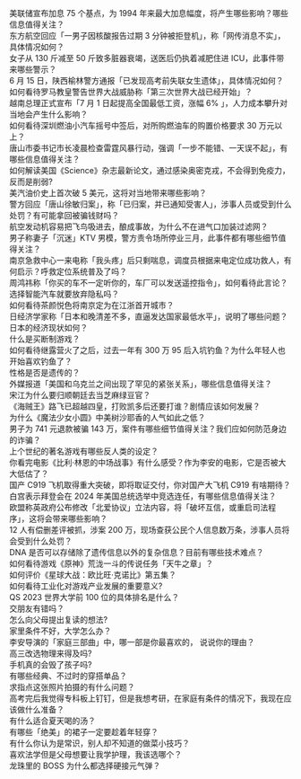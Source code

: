 美联储宣布加息 75 个基点，为 1994 年来最大加息幅度，将产生哪些影响？哪些信息值得关注？  
东方航空回应「一男子因核酸报告过期 3 分钟被拒登机」，称「网传消息不实」，具体情况如何？  
女子从 130 斤减至 50 斤致多脏器衰竭，送医后仍执着减肥住进 ICU，此事件带来哪些警示？  
6 月 15 日，陕西榆林警方通报「已发现高考前失联女生遗体」，具体情况如何？  
如何看待罗马教皇警告世界大战威胁称「第三次世界大战已经开始」？  
越南总理正式宣布「7 月 1 日起提高全国最低工资，涨幅 6% 」，人力成本攀升对当地会产生什么影响？  
如何看待深圳燃油小汽车摇号中签后，对所购燃油车的购置价格要求 30 万元以上？  
唐山市委书记市长凌晨检查雷霆风暴行动，强调「一步不能错、一天误不起」，有哪些信息值得关注？  
如何解读美国《Science》杂志最新论文，通过感染奥密克戎，不会得到免疫力，反而是削弱?  
美汽油价史上首次破 5 美元，这将对当地带来哪些影响？  
警方回应「唐山徐敏归案」，称「已归案，并已通知受害人」，涉事人员或受到什么处罚？有可能拿回被骗钱财吗？  
航空发动机容易把飞鸟吸进去，酿成事故，为什么不在进气口加装过滤网？  
男子称妻子「沉迷」KTV 男模，警方责令场所停业三月，此事件都有哪些细节值得关注？  
南京急救中心一来电称「我头疼」后只剩喘息，调度员根据来电定位成功救人，有何启示？呼救定位系统普及了吗？  
周鸿祎称「你买的车不一定听你的，车厂可以发送遥控指令」，如何看待此言论？选择智能汽车就要放弃隐私吗？  
如何看待茶颜悦色将南京定为在江浙首开城市？  
日经济学家称「日本和晚清差不多，直逼发达国家最低水平」，说明了哪些问题？日本的经济现状如何？  
什么是买断制游戏？  
如何看待继露营火了之后，过去一年有 300 万 95 后入坑钓鱼？为什么年轻人也开始喜欢钓鱼了？  
性格是否是遗传的？  
外媒报道「美国和乌克兰之间出现了罕见的紧张关系」，哪些信息值得关注？  
宋江为什么要归顺朝廷去当芝麻绿豆官？  
《海贼王》路飞已超越四皇，打败凯多后还要打谁？剧情应该如何发展？  
为什么《魔法少女小圆》中美树沙耶香的人气如此之低？  
男子为 741 元退款被骗 143 万，案件有哪些细节值得关注？我们应如何防范身边的诈骗？  
上个世纪的著名游戏有哪些反人类的设定？  
你看完电影《比利·林恩的中场战事》有什么感受？作为李安的电影，它是否被大大低估了？  
国产 C919 飞机取得重大突破，即将取证交付，你对国产大飞机 C919 有啥期待？  
白宫表示拜登会在 2024 年美国总统选举中竞选连任，有哪些信息值得关注？  
欧盟称英政府公布修改「北爱协议」立法内容，将「破坏互信，或重启司法程序」，这将会带来哪些影响？  
12 人有偿删差评被抓，涉案 200 万，现场查获公民个人信息数万条，涉事人员将会受到什么处罚？  
DNA 是否可以存储除了遗传信息以外的复杂信息？目前有哪些技术难点？  
如何看待游戏《原神》荒泷一斗的传说任务「天牛之章」？  
如何评价《星球大战：欧比旺·克诺比》第五集？  
如何看待工业化对游戏产业发展的重要意义?  
QS 2023 世界大学前 100 位的具体排名是什么？  
交朋友有错吗？  
怎么向父母提出复读的想法?  
家里条件不好，大学怎么办？  
李安导演的「家庭三部曲」中，哪一部是你最喜欢的， 说说你的理由？  
高三改选物理来得及吗?  
手机真的会毁了孩子吗?  
有哪些经典、不过时的穿搭单品？  
求指点这张照片拍摄的有什么问题？  
高考完后我觉得专科板上钉钉，但是我想考研，在家庭有条件的情况下，我现在应该做什么准备？  
有什么适合夏天喝的汤？  
有哪些「绝美」的裙子一定要趁着年轻穿？  
有什么你认为是常识，别人却不知道的做菜小技巧？  
喜欢法学但是父母想要让我学护理，我该选哪个？  
龙珠里的 BOSS 为什么都选择硬接元气弹？  
